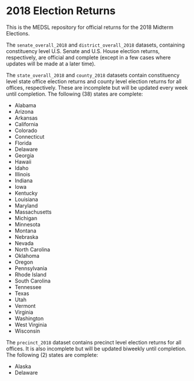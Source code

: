 # 2018 Election Returns

This is the MEDSL repository for official returns for the 2018 Midterm Elections.

The `senate_overall_2018` and `district_overall_2018` datasets, containing constituency level U.S. Senate and U.S. House election returns, respectively, are official and complete (except in a few cases where updates will be made at a later time).

The `state_overall_2018` and `county_2018` datasets contain constituency level state office election returns and county level election returns for all offices, respectively. These are incomplete but will be updated every week until completion. The following (38) states are complete:

* Alabama
* Arizona
* Arkansas
* California
* Colorado
* Connecticut
* Florida
* Delaware
* Georgia
* Hawaii
* Idaho
* Illinois
* Indiana
* Iowa
* Kentucky
* Louisiana
* Maryland
* Massachusetts
* Michigan
* Minnesota
* Montana
* Nebraska
* Nevada
* North Carolina
* Oklahoma
* Oregon
* Pennsylvania
* Rhode Island
* South Carolina
* Tennessee
* Texas
* Utah
* Vermont
* Virginia
* Washington
* West Virginia
* Wisconsin

The `precinct_2018` dataset contains precinct level election returns for all offices. It is also incomplete but will be updated biweekly until completion. The following (2) states are complete:

* Alaska
* Delaware
